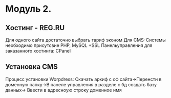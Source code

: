 <h1>Модуль 2. </h1>
<h2>Хостинг - REG.RU</h2>
Для одного сайта достаточно выбрать тариф эконом 
Для CMS-Системы необходимо присутсвие PHP, MySQL +SSL
Панельуправления для заказанного хостинга: СPanel

<h2>Установка CMS</h2>
Процесс установки Worpdress:
Скачать архиф с оф сайта->Перенсти в доменную папку->В панеле управления в разделе с бд создать базу данных->
Ввести в адресноую строку доменное имя


